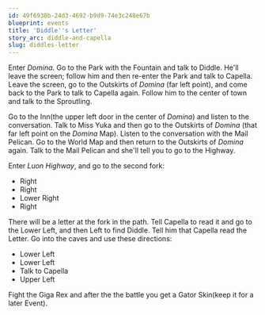 ```yaml
---
id: 49f6938b-24d3-4692-b9d9-74e3c248e67b
blueprint: events
title: 'Diddle''s Letter'
story_arc: diddle-and-capella
slug: diddles-letter
---
```

Enter *Domina*. Go to the Park with the Fountain and talk to Diddle. He'll leave the screen; follow him and then re-enter the Park and talk to Capella. Leave the screen, go to the Outskirts of *Domina* (far left point), and come back to the Park to talk to Capella again. Follow him to the center of town and talk to the Sproutling.

Go to the Inn(the upper left door in the center of *Domina*) and listen to the conversation. Talk to Miss Yuka and then go to the Outskirts of *Domina* (that far left point on the *Domina* Map). Listen to the conversation with the Mail Pelican. Go to the World Map and then return to the Outskirts of *Domina* again. Talk to the Mail Pelican and she'll tell you to go to the Highway.

Enter *Luon Highway*, and go to the second fork:

* Right
* Right
* Lower Right
* Right

There will be a letter at the fork in the path. Tell Capella to read it and go to the Lower Left, and then Left to find Diddle. Tell him that Capella read the Letter. Go into the caves and use these directions:

* Lower Left
* Lower Left
* Talk to Capella
* Upper Left

Fight the Giga Rex and after the the battle you get a Gator Skin(keep it for a later Event).